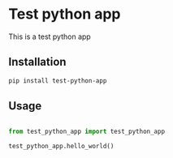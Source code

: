 # Test python app
This is a test python app

## Installation

```bash
pip install test-python-app
```

## Usage

```python

from test_python_app import test_python_app

test_python_app.hello_world()
```
